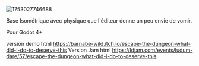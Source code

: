![1753027746688](https://github.com/user-attachments/assets/11a107e8-4c2a-4ffe-a184-e5007e61d05e)


Base Isométrique avec physique que l'éditeur donne un peu envie de vomir.

Pour Godot 4+

version demo html
https://barnabe-wild.itch.io/escape-the-dungeon-what-did-i-do-to-deserve-this
Version Jam html
https://ldjam.com/events/ludum-dare/57/escape-the-dungeon-what-did-i-do-to-deserve-this
